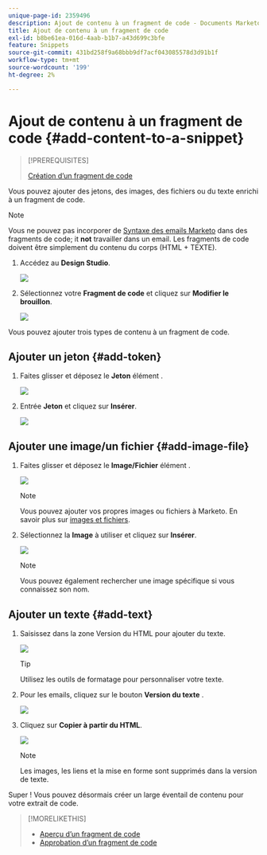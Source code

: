 ```yaml
---
unique-page-id: 2359496
description: Ajout de contenu à un fragment de code - Documents Marketo - Documentation du produit
title: Ajout de contenu à un fragment de code
exl-id: b8be61ea-016d-4aab-b1b7-a43d699c3bfe
feature: Snippets
source-git-commit: 431bd258f9a68bbb9df7acf043085578d3d91b1f
workflow-type: tm+mt
source-wordcount: '199'
ht-degree: 2%

---
```


# Ajout de contenu à un fragment de code {#add-content-to-a-snippet}

>[!PREREQUISITES]
>
>[Création d’un fragment de code](/help/marketo/product-docs/personalization/segmentation-and-snippets/snippets/create-a-snippet.md)

Vous pouvez ajouter des jetons, des images, des fichiers ou du texte enrichi à un fragment de code.

>[!NOTE]
>
>Vous ne pouvez pas incorporer de [Syntaxe des emails Marketo](/help/marketo/product-docs/email-marketing/general/email-editor-2/email-template-syntax.md) dans des fragments de code; it **not** travailler dans un email. Les fragments de code doivent être simplement du contenu du corps (HTML + TEXTE).

1. Accédez au **Design Studio**.

   ![](assets/designstudio-2.png)

1. Sélectionnez votre **Fragment de code** et cliquez sur **Modifier le brouillon**.

   ![](assets/image2014-9-16-9-3a34-3a58.png)

Vous pouvez ajouter trois types de contenu à un fragment de code.

## Ajouter un jeton {#add-token}

1. Faites glisser et déposez le **Jeton** élément .

   ![](assets/image2014-9-16-9-3a35-3a8.png)

1. Entrée **Jeton** et cliquez sur **Insérer**.

   ![](assets/image2014-9-16-9-3a35-3a16.png)

## Ajouter une image/un fichier {#add-image-file}

1. Faites glisser et déposez le **Image/Fichier** élément .

   ![](assets/image2014-9-16-9-3a35-3a25.png)

   >[!NOTE]
   >
   >Vous pouvez ajouter vos propres images ou fichiers à Marketo. En savoir plus sur [images et fichiers](/help/marketo/product-docs/demand-generation/images-and-files/add-images-and-files-to-marketo.md).

1. Sélectionnez la **Image** à utiliser et cliquez sur **Insérer**.

   ![](assets/image2014-9-16-9-3a35-3a33.png)

   >[!NOTE]
   >
   >Vous pouvez également rechercher une image spécifique si vous connaissez son nom.

## Ajouter un texte {#add-text}

1. Saisissez dans la zone Version du HTML pour ajouter du texte.

   ![](assets/image2014-9-16-9-3a35-3a43.png)

   >[!TIP]
   >
   >Utilisez les outils de formatage pour personnaliser votre texte.

1. Pour les emails, cliquez sur le bouton **Version du texte** .

   ![](assets/image2014-9-16-9-3a35-3a51.png)

1. Cliquez sur **Copier à partir du HTML**.

   ![](assets/image2014-9-16-9-3a35-3a59.png)

   >[!NOTE]
   >
   >Les images, les liens et la mise en forme sont supprimés dans la version de texte.

Super ! Vous pouvez désormais créer un large éventail de contenu pour votre extrait de code.

>[!MORELIKETHIS]
>
>* [Aperçu d’un fragment de code](/help/marketo/product-docs/personalization/segmentation-and-snippets/snippets/preview-a-snippet.md)
>* [Approbation d’un fragment de code](/help/marketo/product-docs/personalization/segmentation-and-snippets/snippets/approve-a-snippet.md)

